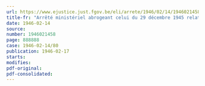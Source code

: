 ```yaml
---
url: https://www.ejustice.just.fgov.be/eli/arrete/1946/02/14/1946021458/justel
title-fr: "Arrêté ministériel abrogeant celui du 29 décembre 1945 relatif au cautionnement des emballages"
date: 1946-02-14
source:
number: 1946021458
page: 888888
case: 1946-02-14/80
publication: 1946-02-17
starts:
modifies:
pdf-original:
pdf-consolidated:
---
```


